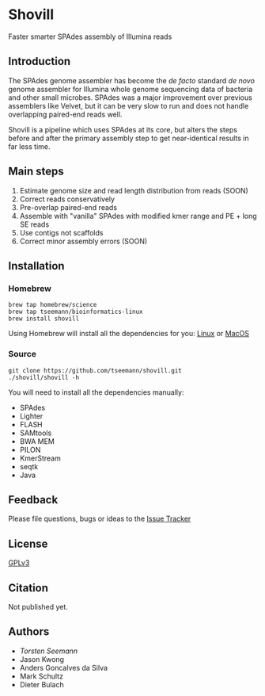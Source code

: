# Shovill
Faster smarter SPAdes assembly of Illumina reads

## Introduction

The SPAdes genome assembler has become the *de facto* standard *de novo* genome assembler
for Illumina whole genome sequencing data of bacteria and other small microbes. SPAdes
was a major improvement over previous assemblers like Velvet, but it can be very slow to run
and does not handle overlapping paired-end reads well.

Shovill is a pipeline which uses SPAdes at its core, but alters the steps before and after
the primary assembly step to get near-identical results in far less time.  

## Main steps

1. Estimate genome size and read length distribution from reads (SOON)
2. Correct reads conservatively
2. Pre-overlap paired-end reads
3. Assemble with "vanilla" SPAdes with modified kmer range and PE + long SE reads
5. Use contigs not scaffolds
4. Correct minor assembly errors (SOON)

## Installation

### Homebrew

```
brew tap homebrew/science
brew tap tseemann/bioinformatics-linux
brew install shovill
```
Using Homebrew will install all the dependencies for you: 
[Linux](http://linuxbrew.sh) or [MacOS](http://brew.sh)

### Source

```
git clone https://github.com/tseemann/shovill.git
./shovill/shovill -h
```
You will need to install all the dependencies manually:
* SPAdes
* Lighter
* FLASH
* SAMtools
* BWA MEM
* PILON
* KmerStream
* seqtk
* Java

## Feedback

Please file questions, bugs or ideas to the [Issue Tracker](https://github.com/tseemann/shovill/issues)

## License

[GPLv3](https://raw.githubusercontent.com/tseemann/shovill/master/LICENSE)

## Citation

Not published yet.

## Authors

* *Torsten Seemann*
* Jason Kwong
* Anders Goncalves da Silva
* Mark Schultz
* Dieter Bulach
